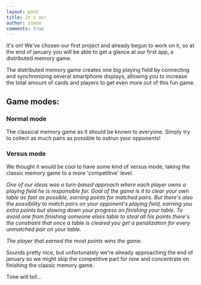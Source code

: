 ```yaml
---
layout: post
title: It's on!
author: simon
comments: true
---
```


It's on! We've chosen our first project and already begun to work on it, so at the end of january you will be able to get a glance at our first app, a distributed memory game.

The distributed memory game creates one big playing field by connecting and synchronizing several smartphone displays, allowing you to increase the total amount of cards and players to get even more out of this fun game.

## Game modes:

### Normal mode

The classical memory game as it should be known to everyone. Simply try to collect as much pairs as possible to outrun your opponents!

### Versus mode

We thought it would be cool to have some kind of versus mode, taking the classic memory game to a more 'competitive' level.

<i>One of our ideas was a turn-based approach where each player owns a playing field he is responsible for.
Goal of the game is it to clear your own table as fast as possible, earning points for matched pairs. But there's also the possibility to match pairs on your opponent's playing field, earning you extra points but slowing down your progress on finishing your table.
To avoid one from finishing someone elses table to steal all his points there's the constraint that once a table is cleared you get a penalization for every unmatched pair on your table.

The player that earned the most points wins the game.</i>

Sounds pretty nice, but unfortunately we're already approaching the end of january so we might skip the competitive part for now and concentrate on finishing the classic memory game.

Time will tell...
